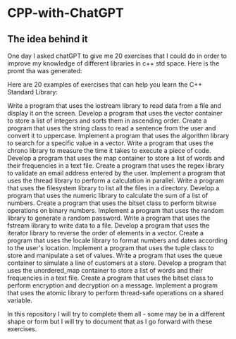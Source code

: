 # CPP-with-ChatGPT

## The idea behind it

One day I asked chatGPT to give me 20 exercises that I could do in order to improve my knowledge of different libraries in c++ std space. Here is the promt tha was generated:

Here are 20 examples of exercises that can help you learn the C++ Standard Library:

Write a program that uses the iostream library to read data from a file and display it on the screen.
Develop a program that uses the vector container to store a list of integers and sorts them in ascending order.
Create a program that uses the string class to read a sentence from the user and convert it to uppercase.
Implement a program that uses the algorithm library to search for a specific value in a vector.
Write a program that uses the chrono library to measure the time it takes to execute a piece of code.
Develop a program that uses the map container to store a list of words and their frequencies in a text file.
Create a program that uses the regex library to validate an email address entered by the user.
Implement a program that uses the thread library to perform a calculation in parallel.
Write a program that uses the filesystem library to list all the files in a directory.
Develop a program that uses the numeric library to calculate the sum of a list of numbers.
Create a program that uses the bitset class to perform bitwise operations on binary numbers.
Implement a program that uses the random library to generate a random password.
Write a program that uses the fstream library to write data to a file.
Develop a program that uses the iterator library to reverse the order of elements in a vector.
Create a program that uses the locale library to format numbers and dates according to the user's location.
Implement a program that uses the tuple class to store and manipulate a set of values.
Write a program that uses the queue container to simulate a line of customers at a store.
Develop a program that uses the unordered_map container to store a list of words and their frequencies in a text file.
Create a program that uses the bitset class to perform encryption and decryption on a message.
Implement a program that uses the atomic library to perform thread-safe operations on a shared variable.

In this repository I will try to complete them all - some may be in a different shape or form but I will try to document that as I go forward with these exercises.
